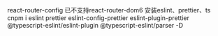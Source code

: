 react-router-config 已不支持react-router-dom6
安装eslint、prettier、ts
cnpm i eslint prettier eslint-config-prettier eslint-plugin-prettier @typescript-eslint/eslint-plugin @typescript-eslint/parser -D